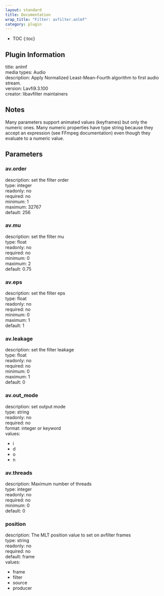 ```yaml
---
layout: standard
title: Documentation
wrap_title: "Filter: avfilter.anlmf"
category: plugin
---
```

* TOC
{:toc}

## Plugin Information

title: anlmf  
media types:
Audio  
description: Apply Normalized Least-Mean-Fourth algorithm to first audio stream.  
version: Lavfi9.3.100  
creator: libavfilter maintainers  

## Notes

Many parameters support animated values (keyframes) but only the numeric ones. Many numeric properties have type string because they accept an expression (see FFmpeg documentation) even though they evaluate to a numeric value.

## Parameters

### av.order

  
description:
set the filter order  
type: integer  
readonly: no  
required: no  
minimum: 1  
maximum: 32767  
default: 256  

### av.mu

  
description:
set the filter mu  
type: float  
readonly: no  
required: no  
minimum: 0  
maximum: 2  
default: 0.75  

### av.eps

  
description:
set the filter eps  
type: float  
readonly: no  
required: no  
minimum: 0  
maximum: 1  
default: 1  

### av.leakage

  
description:
set the filter leakage  
type: float  
readonly: no  
required: no  
minimum: 0  
maximum: 1  
default: 0  

### av.out_mode

  
description:
set output mode  
type: string  
readonly: no  
required: no  
format: integer or keyword  
values:  

* i
* d
* o
* n

### av.threads

  
description:
Maximum number of threads  
type: integer  
readonly: no  
required: no  
minimum: 0  
default: 0  

### position

  
description:
The MLT position value to set on avfilter frames  
type: string  
readonly: no  
required: no  
default: frame  
values:  

* frame
* filter
* source
* producer

